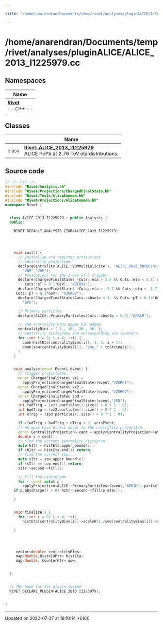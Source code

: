 ```yaml
---

title: "/home/anarendran/Documents/temp/rivet/analyses/pluginALICE/ALICE_2013_I1225979.cc"

---
```


# /home/anarendran/Documents/temp/rivet/analyses/pluginALICE/ALICE_2013_I1225979.cc



## Namespaces

| Name           |
| -------------- |
| **[Rivet](http://example.org/namespaces/namespacerivet/)** <br>-*- C++ -*-  |

## Classes

|                | Name           |
| -------------- | -------------- |
| class | **[Rivet::ALICE_2013_I1225979](http://example.org/classes/classrivet_1_1alice__2013__i1225979/)** <br>ALICE PbPb at 2.76 TeV eta distributions.  |




## Source code

```cpp
// -*- C++ -*-
#include "Rivet/Analysis.hh"
#include "Rivet/Projections/ChargedFinalState.hh"
#include "Rivet/Tools/AliceCommon.hh"
#include "Rivet/Projections/AliceCommon.hh"
namespace Rivet {


  class ALICE_2013_I1225979 : public Analysis {
  public:

    RIVET_DEFAULT_ANALYSIS_CTOR(ALICE_2013_I1225979);




    void init() {
      // Initialise and register projections
      // Centrality projection.
      declareCentrality(ALICE::V0MMultiplicity(), "ALICE_2015_PBPBCentrality",
        "V0M","V0M");
      // Projections for the 2-out-of-3 trigger.
      declare(ChargedFinalState( (Cuts::eta > 2.8 && Cuts::eta < 5.1) &&
         Cuts::pT > 0.1*GeV), "VZERO1");
      declare(ChargedFinalState( (Cuts::eta > -3.7 && Cuts::eta < -1.7) &&
     Cuts::pT > 0.1*GeV), "VZERO2");
      declare(ChargedFinalState(Cuts::abseta < 1. && Cuts::pT > 0.15*GeV),
        "SPD");

      // Primary particles.
      declare(ALICE::PrimaryParticles(Cuts::abseta < 5.6),"APRIM");

      // The centrality bins upper bin edges.
      centralityBins = { 5., 10., 20., 30. };
      // Centrality histograms and corresponding sow counters.
      for (int i = 0; i < 4; ++i) {
        book(histEta[centralityBins[i]], 1, 1, i + 1);
        book(sow[centralityBins[i]], "sow_" + toString(i));
      }
    }


    void analyze(const Event& event) {
      // Trigger projections.
      const ChargedFinalState& vz1 =
        applyProjection<ChargedFinalState>(event,"VZERO1");
      const ChargedFinalState& vz2 =
        applyProjection<ChargedFinalState>(event,"VZERO2");
      const ChargedFinalState& spd =
        applyProjection<ChargedFinalState>(event,"SPD");
      int fwdTrig = (vz1.particles().size() > 0 ? 1 : 0);
      int bwdTrig = (vz2.particles().size() > 0 ? 1 : 0);
      int cTrig = (spd.particles().size() > 0 ? 1 : 0);

      if (fwdTrig + bwdTrig + cTrig < 2) vetoEvent;
      // We must have direct acces to the centrality projection.
      const CentralityProjection& cent = apply<CentralityProjection>(event,"V0M");
      double c = cent();
      // Find the correct centrality histogram
      auto hItr = histEta.upper_bound(c);
      if (hItr == histEta.end()) return;
      // Find the correct sow.
      auto sItr = sow.upper_bound(c);
      if (sItr == sow.end()) return;
      sItr->second->fill();

      // Fill the histograms.
      for ( const auto& p :
        applyProjection<ALICE::PrimaryParticles>(event,"APRIM").particles() )
    if(p.abscharge() > 0) hItr->second->fill(p.eta());

    }


    void finalize() {
      for (int i = 0; i < 4; ++i)
        histEta[centralityBins[i]]->scaleW(1./sow[centralityBins[i]]->sumW());

    }




     vector<double> centralityBins;
     map<double,Histo1DPtr> histEta;
     map<double, CounterPtr> sow;


  };


  // The hook for the plugin system
  RIVET_DECLARE_PLUGIN(ALICE_2013_I1225979);


}
```


-------------------------------

Updated on 2022-07-27 at 19:10:14 +0100
